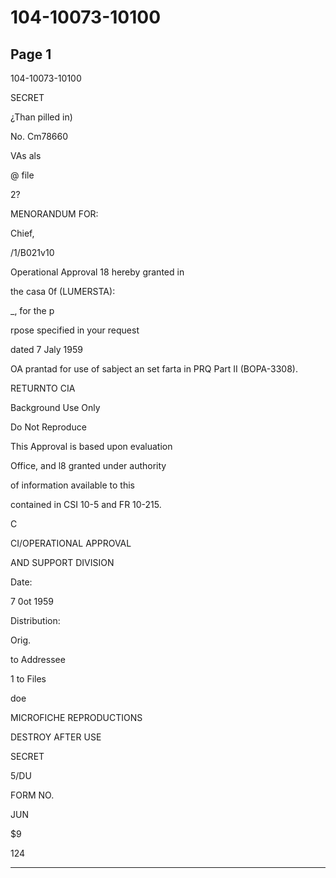 # 104-10073-10100

## Page 1

104-10073-10100

SECRET

¿Than pilled in)

No. Cm78660

VAs als

@ file

2?

MENORANDUM FOR:

Chief,

/1/B021v10

Operational Approval 18 hereby granted in

the casa 0f (LUMERSTA):

_, for the p

rpose specified in your request

dated 7 Jaly 1959

OA prantad for use of sabject an set farta in PRQ Part II (BOPA-3308).

RETURNTO CIA

Background Use Only

Do Not Reproduce

This Approval is based upon evaluation

Office, and l8 granted under authority

of information available to this

contained in CSI 10-5 and FR 10-215.

C

CI/OPERATIONAL APPROVAL

AND SUPPORT DIVISION

Date:

7 0ot 1959

Distribution:

Orig.

to Addressee

1 to Files

doe

MICROFICHE REPRODUCTIONS

DESTROY AFTER USE

SECRET

5/DU

FORM NO.

JUN

$9

124

---

